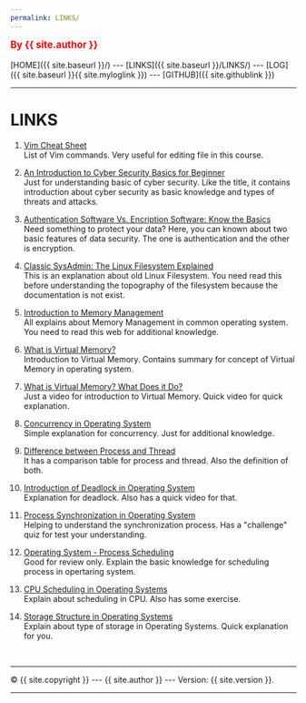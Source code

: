 ```yaml
---
permalink: LINKS/
---
```

<span style="color:red; font-weight:bold; font-size:larger;">By {{ site.author }}</span>
<br><br>
[HOME]({{ site.baseurl }}/) ---
[LINKS]({{ site.baseurl }}/LINKS/) ---
[LOG]({{ site.baseurl }}{{ site.myloglink }}) ---
[GITHUB]({{ site.githublink }})
<br>
<hr>

# LINKS

1. [Vim Cheat Sheet](https://www.keycdn.com/blog/vim-commands)<br>
List of Vim commands. Very useful for editing file in this course.

2. [An Introduction to Cyber Security Basics for Beginner](https://geekflare.com/understanding-cybersecurity/)<br>
Just for understanding basic of cyber security. Like the title, it contains introduction about cyber security as basic knowledge and types of threats and attacks.

3. [Authentication Software Vs. Encription Software: Know the Basics](https://geekflare.com/authentication-vs-encryption-software/)<br>
Need something to protect your data? Here, you can known about two basic features of data security. The one is authentication and the other is encryption.

4. [Classic SysAdmin: The Linux Filesystem Explained](https://www.linuxfoundation.org/blog/blog/classic-sysadmin-the-linux-filesystem-explained)<br>
This is an explanation about old Linux Filesystem. You need read this before understanding the topography of the filesystem because the documentation is not exist.

5. [Introduction to Memory Management](https://www.studytonight.com/operating-system/memory-management)<br>
All explains about Memory Management in common operating system. You need to read this web for additional knowledge.

6. [What is Virtual Memory?](https://www.studytonight.com/operating-system/virtual-memory)<br>
Introduction to Virtual Memory. Contains summary for concept of Virtual Memory in operating system.

7. [What is Virtual Memory? What Does it Do?](https://www.youtube.com/watch?v=qeOBEOBJREs)<br>
Just a video for introduction to Virtual Memory. Quick video for quick explanation.

8. [Concurrency in Operating System](https://www.geeksforgeeks.org/concurrency-in-operating-system)<br>
Simple explanation for concurrency. Just for additional knowledge.

9. [Difference between Process and Thread](https://www.geeksforgeeks.org/difference-between-process-and-thread)<br>
It has a comparison table for process and thread. Also the definition of both.

10. [Introduction of Deadlock in Operating System](https://geeksforgeeks.org/introduction-of-deadlock-in-operating-system)<br>
Explanation for deadlock. Also has a quick video for that.

11. [Process Synchronization in Operating System](https://www.scaler.com/topics/operating-system/process-synchronization-in-os/)<br>
Helping to understand the synchronization process. Has a "challenge" quiz for test your understanding.

12. [Operating System - Process Scheduling](https://www.tutorialspoint.com/operating_system/os_process_scheduling.htm)<br>
Good for review only. Explain the basic knowledge for scheduling process in opertaring system.

13. [CPU Scheduling in Operating Systems](https://www.geeksforgeeks.org/cpu-scheduling-in-operating-systems/)<br>
Explain about scheduling in CPU. Also has some exercise.

14. [Storage Structure in Operating Systems](https://www.geeksforgeeks.org/storage-structure-in-operating-systems/)<br>
Explain about type of storage in Operating Systems. Quick explanation for you.
<br>
<hr>
&copy; {{ site.copyright }} --- {{ site.author }} --- Version: {{ site.version }}.
<hr>
<br>
